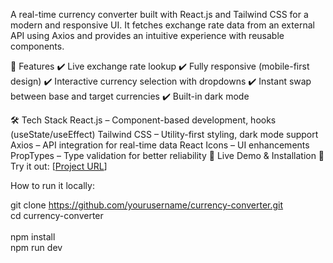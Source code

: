 A real-time currency converter built with React.js and Tailwind CSS for a modern and responsive UI. It fetches exchange rate data from an external API using Axios and provides an intuitive experience with reusable components.

🔹 Features
✔️ Live exchange rate lookup
✔️ Fully responsive (mobile-first design)
✔️ Interactive currency selection with dropdowns
✔️ Instant swap between base and target currencies
✔️ Built-in dark mode

🛠 Tech Stack
React.js – Component-based development, hooks (useState/useEffect)
Tailwind CSS – Utility-first styling, dark mode support
Axios – API integration for real-time data
React Icons – UI enhancements
PropTypes – Type validation for better reliability
🚀 Live Demo & Installation
🔗 Try it out: [[Project URL](https://mpcurrencyconverter.netlify.app)]

How to run it locally: <br>

git clone https://github.com/yourusername/currency-converter.git <br>
cd currency-converter <br>  
npm install <br>
npm run dev <br>
